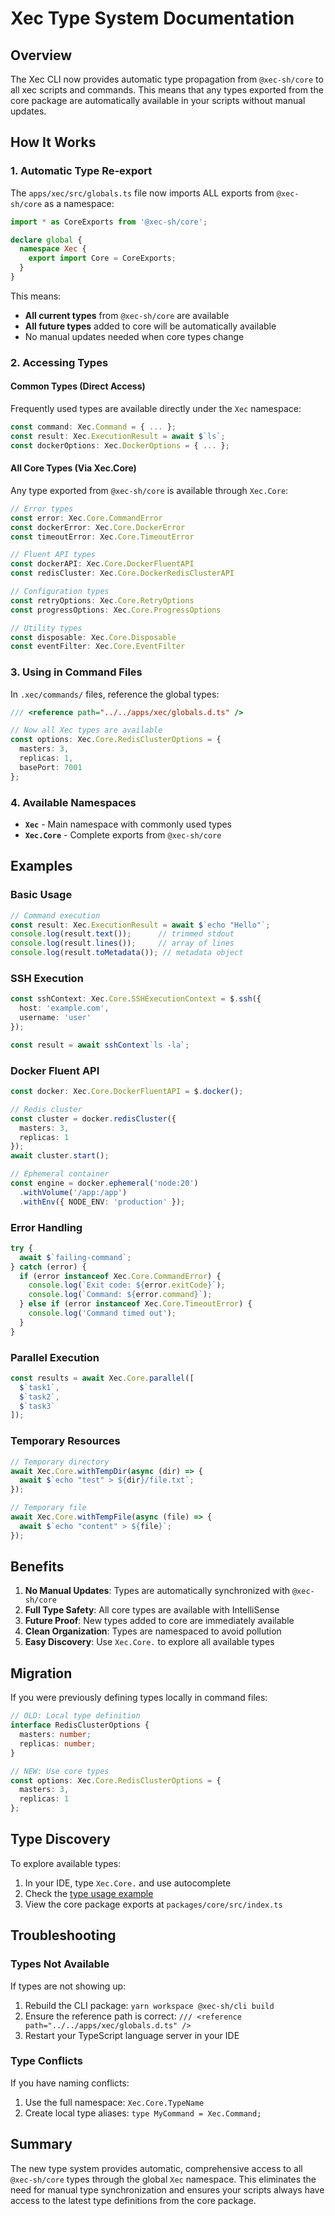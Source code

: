 # Xec Type System Documentation

## Overview

The Xec CLI now provides automatic type propagation from `@xec-sh/core` to all xec scripts and commands. This means that any types exported from the core package are automatically available in your scripts without manual updates.

## How It Works

### 1. Automatic Type Re-export

The `apps/xec/src/globals.ts` file now imports ALL exports from `@xec-sh/core` as a namespace:

```typescript
import * as CoreExports from '@xec-sh/core';

declare global {
  namespace Xec {
    export import Core = CoreExports;
  }
}
```

This means:
- **All current types** from `@xec-sh/core` are available
- **All future types** added to core will be automatically available
- No manual updates needed when core types change

### 2. Accessing Types

#### Common Types (Direct Access)

Frequently used types are available directly under the `Xec` namespace:

```typescript
const command: Xec.Command = { ... };
const result: Xec.ExecutionResult = await $`ls`;
const dockerOptions: Xec.DockerOptions = { ... };
```

#### All Core Types (Via Xec.Core)

Any type exported from `@xec-sh/core` is available through `Xec.Core`:

```typescript
// Error types
const error: Xec.Core.CommandError
const dockerError: Xec.Core.DockerError
const timeoutError: Xec.Core.TimeoutError

// Fluent API types
const dockerAPI: Xec.Core.DockerFluentAPI
const redisCluster: Xec.Core.DockerRedisClusterAPI

// Configuration types
const retryOptions: Xec.Core.RetryOptions
const progressOptions: Xec.Core.ProgressOptions

// Utility types
const disposable: Xec.Core.Disposable
const eventFilter: Xec.Core.EventFilter
```

### 3. Using in Command Files

In `.xec/commands/` files, reference the global types:

```typescript
/// <reference path="../../apps/xec/globals.d.ts" />

// Now all Xec types are available
const options: Xec.Core.RedisClusterOptions = {
  masters: 3,
  replicas: 1,
  basePort: 7001
};
```

### 4. Available Namespaces

- **`Xec`** - Main namespace with commonly used types
- **`Xec.Core`** - Complete exports from `@xec-sh/core`

## Examples

### Basic Usage

```typescript
// Command execution
const result: Xec.ExecutionResult = await $`echo "Hello"`;
console.log(result.text());      // trimmed stdout
console.log(result.lines());     // array of lines
console.log(result.toMetadata()); // metadata object
```

### SSH Execution

```typescript
const sshContext: Xec.Core.SSHExecutionContext = $.ssh({
  host: 'example.com',
  username: 'user'
});

const result = await sshContext`ls -la`;
```

### Docker Fluent API

```typescript
const docker: Xec.Core.DockerFluentAPI = $.docker();

// Redis cluster
const cluster = docker.redisCluster({
  masters: 3,
  replicas: 1
});
await cluster.start();

// Ephemeral container
const engine = docker.ephemeral('node:20')
  .withVolume('/app:/app')
  .withEnv({ NODE_ENV: 'production' });
```

### Error Handling

```typescript
try {
  await $`failing-command`;
} catch (error) {
  if (error instanceof Xec.Core.CommandError) {
    console.log(`Exit code: ${error.exitCode}`);
    console.log(`Command: ${error.command}`);
  } else if (error instanceof Xec.Core.TimeoutError) {
    console.log('Command timed out');
  }
}
```

### Parallel Execution

```typescript
const results = await Xec.Core.parallel([
  $`task1`,
  $`task2`,
  $`task3`
]);
```

### Temporary Resources

```typescript
// Temporary directory
await Xec.Core.withTempDir(async (dir) => {
  await $`echo "test" > ${dir}/file.txt`;
});

// Temporary file
await Xec.Core.withTempFile(async (file) => {
  await $`echo "content" > ${file}`;
});
```

## Benefits

1. **No Manual Updates**: Types are automatically synchronized with `@xec-sh/core`
2. **Full Type Safety**: All core types are available with IntelliSense
3. **Future Proof**: New types added to core are immediately available
4. **Clean Organization**: Types are namespaced to avoid pollution
5. **Easy Discovery**: Use `Xec.Core.` to explore all available types

## Migration

If you were previously defining types locally in command files:

```typescript
// OLD: Local type definition
interface RedisClusterOptions {
  masters: number;
  replicas: number;
}

// NEW: Use core types
const options: Xec.Core.RedisClusterOptions = {
  masters: 3,
  replicas: 1
};
```

## Type Discovery

To explore available types:

1. In your IDE, type `Xec.Core.` and use autocomplete
2. Check the [type usage example](./../examples/type-usage.ts)
3. View the core package exports at `packages/core/src/index.ts`

## Troubleshooting

### Types Not Available

If types are not showing up:

1. Rebuild the CLI package: `yarn workspace @xec-sh/cli build`
2. Ensure the reference path is correct: `/// <reference path="../../apps/xec/globals.d.ts" />`
3. Restart your TypeScript language server in your IDE

### Type Conflicts

If you have naming conflicts:

1. Use the full namespace: `Xec.Core.TypeName`
2. Create local type aliases: `type MyCommand = Xec.Command;`

## Summary

The new type system provides automatic, comprehensive access to all `@xec-sh/core` types through the global `Xec` namespace. This eliminates the need for manual type synchronization and ensures your scripts always have access to the latest type definitions from the core package.